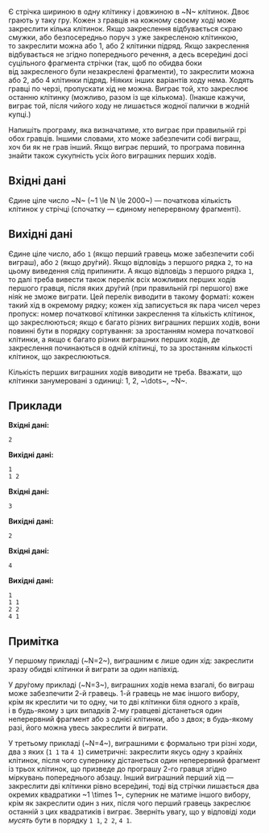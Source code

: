 ﻿Є стрічка шириною&nbsp;в одну клітинку і довжиною&nbsp;в ~N~ клітинок.
Двоє грають&nbsp;у таку гру.
Кожен&nbsp;з гравців на кожному своєму ході може закреслити кілька клітинок.
Якщо закреслення відбувається скраю смужки, або&nbsp;безпосередньо поруч&nbsp;з уже закресленою клітинкою,
то&nbsp;закреслити можна або&nbsp;1, або&nbsp;2 клітинки підряд.
Якщо закреслення відбувається не&nbsp;згідно попереднього речення, а&nbsp;десь всере́дині&nbsp;досі суцільного фрагмента стрічки (так, щоб&nbsp;по обидва боки від&nbsp;закресленого були незакреслені фрагменти), то&nbsp;закреслити можна або&nbsp;2, або&nbsp;4 клітинки підряд.
Ніяких інших варіантів ходу нема.
Ходять гравці по&nbsp;черзі, пропускати хід не&nbsp;можна.
Виграє той, хто закреслює останню клітинку (можливо, разом із ще кількома).
(Інакше кажучи, виграє той, після чийого ходу не&nbsp;лишається жодної палички в&nbsp;жодній купці.)

Напишіть програму, яка визначатиме, хто виграє при правильній грі обох гравців.
Іншими словами, хто може забезпечити собі виграш, хоч&nbsp;би як&nbsp;не&nbsp;грав інший.
Якщо виграє перший, то&nbsp;програма повинна знайти також сукупність усіх його виграшних перших ходів.

## Вхідні дані
Єдине ціле число ~N~ (~1 \le N \le 2000~)&nbsp;— початкова кількість клітинок у стрічці (спочатку&nbsp;— єдиному неперервному фрагменті).

## Вихідні дані
Єдине ціле число, або&nbsp;`1` (якщо перший гравець може забезпечити собі виграш), або&nbsp;`2` (якщо дру́гий).
Якщо відповідь з першого рядка `2`, то&nbsp;на цьому виведення слід припинити. А&nbsp;якщо відповідь з першого рядка `1`, то&nbsp;далі треба вивести також перелік всіх можливих перших ходів першого гравця, після яких дру́гий (при правильній грі першого) вже нія́к не&nbsp;зможе виграти. Цей перелік виводити&nbsp;в такому форматі: кожен такий хід&nbsp;в окремому рядку; кожен хід записується&nbsp;як пара чисел через пропуск: номер початкової клітинки закреслення та&nbsp;кількість клітинок, що&nbsp;закреслюються; якщо є багато різних виграшних перших ходів, вони повинні бути&nbsp;в порядку сортування: за&nbsp;зростанням номера початкової клітинки, а&nbsp;якщо є багато різних виграшних перших ходів, де закреслення починаються&nbsp;в одній клітинці, то&nbsp;за&nbsp;зростанням кількості клітинок, що&nbsp;закреслюються.

Кількість перших виграшних ходів виводити не&nbsp;треба.
Вважати,&nbsp;що клітинки занумеровані&nbsp;з одиниці: 1, 2, ~\dots~, ~N~.

## Приклади
**Вхідні дані:**
```
2
```

**Вихідні дані:**
```
1
1 2
```
**Вхідні дані:**
```
3
```

**Вихідні дані:**
```
2
```
**Вхідні дані:**
```
4
```

**Вихідні дані:**
```
1
1 1
2 2
4 1
```

## Примітка
У&nbsp;першому прикладі (~N=2~), виграшним є лише один хід: закреслити зразу обидві клітинки&nbsp;й&nbsp;виграти за&nbsp;один&nbsp;напівхід.

У&nbsp;дру́гому прикладі (~N=3~), виграшних ходів нема взагалі, бо виграш може забезпечити 2-й гравець. 1-й гравець не&nbsp;має іншого вибору, крім&nbsp;як креслити чи&nbsp;то&nbsp;одну, чи&nbsp;то&nbsp;дві клітинки біля одного&nbsp;з країв, і&nbsp;в&nbsp;будь-якому&nbsp;з цих випадків 2-му гравцеві дістанеться один неперервний фрагмент або&nbsp;з однієї клітинки, або&nbsp;з двох; в&nbsp;будь-якому разі, його можна увесь закреслити&nbsp;й&nbsp;виграти.

У&nbsp;третьому прикладі (~N=4~), виграшними є формально три різні ходи, два з&nbsp;яких (`1 1` та `4 1`) симетричні: закреслити якусь одну&nbsp;з крайніх клітинок, після чого супернику дістанеться один неперервний фрагмент із трьох клітинок, що&nbsp;призведе&nbsp;до програшу 2-го гравця згідно міркувань попереднього абзацу.
Інший виграшний перший хід&nbsp;— закреслити дві клітинки рівно всере́дині, тоді від стрічки лишається два окремих квадратики ~1 \times 1~, суперник не&nbsp;матиме іншого вибору, крім&nbsp;як закреслити один&nbsp;з них, після чого перший гравець закреслює останній&nbsp;з цих квадратиків і&nbsp;виграє. Зверніть увагу,&nbsp;що&nbsp;у&nbsp;відповіді ходи *мусять* бути&nbsp;в&nbsp;порядку `1 1`, `2 2`, `4 1`.